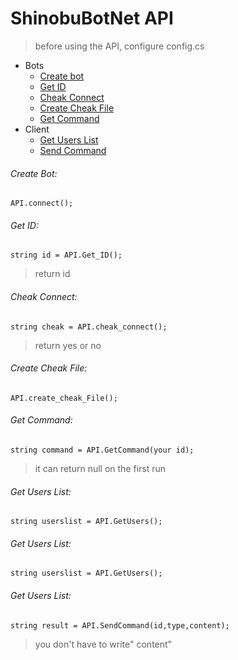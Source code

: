 #  ShinobuBotNet API
>before using the API, configure config.cs
*  Bots
	* [Create bot](#create-bot)
    * [Get ID](#get-id)
    * [Cheak Connect](#cheak-connect)
    * [Create Cheak File](#create-cheak-file)
    * [Get Command](#get-command)
* Client
    * [Get Users List](#get-users-list)
    * [Send Command](#send-command)
###### Create Bot:
```API.connect();```

###### Get ID:
```string id = API.Get_ID();```
>return id
###### Cheak Connect:
```string cheak = API.cheak_connect();```
>return yes or no

###### Create Cheak File:
```API.create_cheak_File();```

###### Get Command:
```string command = API.GetCommand(your id);```
>it can return null on the first run

###### Get Users List:
```string userslist = API.GetUsers();```

###### Get Users List:
```string userslist = API.GetUsers();```

###### Get Users List:
```string result = API.SendCommand(id,type,content);```
>you don't have to write" content"